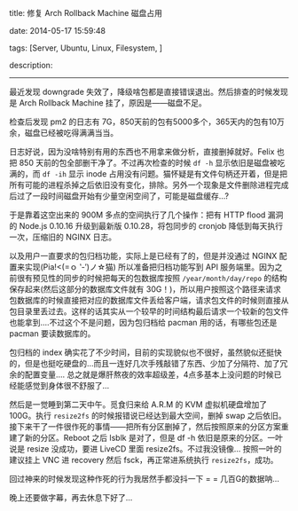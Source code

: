 title: 修复 Arch Rollback Machine 磁盘占用

date: 2014-05-17 15:59:48

tags: [Server, Ubuntu, Linux, Filesystem, ]

description: 

---
最近发现 downgrade 失效了，降级啥包都是直接错误退出。然后排查的时候发现是 Arch Rollback Machine 挂了，原因是——磁盘不足。

检查后发现 pm2 的日志有 7G，850天前的包有5000多个，365天内的包有10万余，磁盘已经被吃得满满当当。

日志好说，因为没啥特别有用的东西也不用拿来做分析，直接删掉就好。Felix 也把 850 天前的包全部删干净了。不过再次检查的时候 `df -h` 显示依旧是磁盘被吃满的，而 `df -ih` 显示 inode 占用没有问题。猫怀疑是有文件句柄还开着，但是把所有可能的进程杀掉之后依旧没有变化，排除。另外一个现象是文件删除进程完成后过了一段时间磁盘开始有少量空闲空间了，可能是磁盘缓存…? 

于是靠着这空出来的 900M 多点的空间执行了几个操作：把有 HTTP flood 漏洞的 Node.js 0.10.16 升级到最新版 0.10.28，将包同步的 cronjob 降低到每天执行一次，压缩旧的 NGINX 日志。

以及用户一直要求的包归档功能，实际上是已经有了的，但是并没通过 NGINX 配置来实现(Pia!<(=ｏ ‵-′)ノ☆猫) 所以准备把归档功能写到 API 服务端里。因为之前很有预见性的同步的时候把每天的包数据库按照 `/year/month/day/repo` 的结构保存起来(然后这部分的数据库文件就有 30G！)，所以用户按照这个路径来请求包数据库的时候直接把对应的数据库文件丢给客户端，请求包文件的时候则直接从包目录里丢过去。这样的话其实从一个较早的时间结构最后请求一个较新的包文件也能拿到….不过这个不是问题，因为包归档给 pacman 用的话，有哪些包还是 pacman 要读数据库的。

包归档的 index 确实花了不少时间，目前的实现貌似也不很好，虽然貌似还挺快的，但是也挺吃硬盘的…而且一连好几次手残敲错了东西、少加了分隔符、加了冗余的配置变量…. 总之就是爆肝熬夜的效率超级差，4点多基本上没问题的时候已经能感觉到身体很不舒服了…

然后是一觉睡到第二天中午。觅食归来给 A.R.M 的 KVM 虚拟机硬盘增加了 100G。执行 `resize2fs` 的时候报错说已经达到最大空间，删掉 swap 之后依旧。接下来干了一件很作死的事情——把所有分区删掉了，然后按照原来的分区方案重建了新的分区。Reboot 之后 lsblk 是对了，但是 df -h 依旧是原来的分区。一叶说是 resize 没成功，要进 LiveCD 里面 resize2fs。不过我没镜像… 按照一叶的建议挂上 VNC 进 recovery 然后 fsck，再正常进系统执行 `resize2fs`，成功。

回过神来的时候发现这种作死的行为我居然手都没抖一下 = = 几百G的数据呐…

晚上还要做字幕，再去休息下好了…
